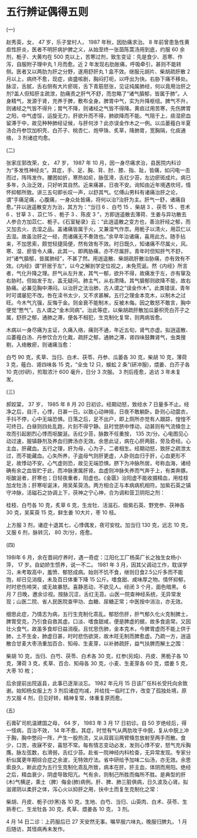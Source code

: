 # 五行辨证偶得五则

(一)

赵秀英，女， 47 岁，乐子堂村人， 1987 年秋，因肋痛求治。 8 年前曾患急性黄疸性肝炎，医者不明肝病护脾之义，从始至终一张茵陈蒿汤用到底，约服 60 余剂，栀子、大黄均在 500 克以上，苦寒过剂，致生变证：先是食少、恶寒、作泻，自服附子理中丸 1 月而愈。近 2 年发现右肋胀痛，呼吸牵引，甚则不能转侧。医者又以两肋为肝之分野，遂用舒肝丸 1 盒不效。继服元胡片、柴胡疏肝散 2 月以上，病终不愈，现症，痰盛咳剧，胸闷打呃，以呼出为快。右胁下痛不移处。脉涩，舌腻，舌右侧有大片瘀斑，舌下青筋怒张，见证纯属肺经，何以竟用治肝之剂?盖人但知肝主疏泄，肋痛责之肝气不舒，而忽略了“诸气膹郁，皆属于肺”。人身精气，发源于肾，充养于脾，敷布全身。脾胃中气，实为升降枢纽。脾气不升，则诸经之气皆不得升；胃气不降，则诸经之气皆不得降。黄疸过用苦寒，先伤脾胃之阳，中气虚馁，运旋无力，肝欲升而不得，肺欲降而不能。气阻于上，痰湿瘀血留滞于中，故见种种肺经证候，与肝何涉？此亦误金作木之一例。以瓜蒌薤白半夏汤合丹参饮加枳壳、白芥子、桃杏仁、炮甲珠、炙草，降肺胃，宽胸隔，化痰通络， 3 剂诸症均愈。

(二)

张家庄郭改荣，女， 47 岁， 1987 年 10 月，因一身尽痛求治，县医院内科诊为“多发性神经炎”。其症，手、足、胸、背、肘、膝、指、趾，皆痛，如闪电一击而过，阵阵发作。腰困如折，寒热如疟，脉弦滑，舌红少苔，左边瘀斑成片。病已多年，久治乏效，只好听其自然。近来痛甚，日夜不安。询知由近年境遇坎坷，情怀抑郁所致。讲三五句即长叹一声，以舒其气。忆傅山男科有诸痛治肝之论，谓“手痛足痛，心腹痛，一身众处皆痛，将何以治?治肝为主。肝气一舒，诸痛自愈。”并以逍遥散变方为治，其方为：“当归 6 、白芍 15 、柴胡 3 、茯苓 15 、苍术 6 、甘草 3 、苡仁15 、栀子 3 、陈皮 3 ”，方即逍遥散去薄荷、生姜与异功散去人参合方加苡仁、栀子。《石室秘录》云：“此逍遥散之变方也，善治肝经之郁，而又加去火、去湿之品。盖诸痛皆属于火，又兼湿气作祟。用栀子以清火，用苡仁以去湿。故虽治肝之一经，而诸痛无不奏效也。”余早年治诸痛，喜用此方。随手拈来，不加思索，颇觉轻捷简便，然有效有不效。时日既久，知诸痛不尽属火，风、寒、湿、瘀皆令人痛，此其一。即两胁痛，亦不尽属肝。青年时但知肝气不舒，对“诸气膹郁，皆属肺经”，不甚了然。用逍遥散、柴胡疏肝散治胁痛，亦有效有不效。《内经》谓“肝居于左”，以今之解剖学定位视之，未免荒诞。然《内经》所言者，气化升降之理。肝气从左升发，其气一郁，欲升不得，故痛发于左，亦有窜及右胁时。但始发于左，盖无疑问。肺主气，从右肃降。其气膹郁则欲降不能，故右胁痛。必兼见胸中滞闷。以治肝之法治肺，古人谓之“误金作木”。此类错误，青年时可谓屡犯不改。咎在渎书太少，又不求甚解。五行之理金本克木，以制木之过旺。今木气亢强，反悔于金。则金衰不能制木，反被木侮。因之敢怒不敢言，胸中便觉“憋气”。古人谓之“金木同病”。治此等症，以柴胡疏肝散加瓜蒌枳壳白芥子之属，舒肝之郁，通肺之滞，便各不相犯，生克制化复常，则两病皆愈。

木病以一身尽痛为主证，久痛入络，痛则不通，年近五旬，肾气亦虚。拟逍遥散、瓜萎薤白汤、丹参饮合方化裁，疏肝之郁，通肺之滞，肾四味鼓舞肾气，虫类搜剔，入络散瘀，则诸痛当愈：

白芍 90 克，炙草、当归、白术、茯苓、丹参、瓜蒌各 30 克，柴胡 10 克，薄荷 3 克，薤白、肾四味各 15 克，“全虫 12 只，蜈蚣 2 条”(研冲服)，煨姜、白芥子各 10 克(炒研)，煎取浓汁 600 毫升，日分 3 次服。 3 剂后痊愈，追访 3 年未复发。

(三)

郝姣棠， 37 岁， 1985 年 8 月 20 日初诊。经期动怒，致经水 7 日量多不止。经净之后，自汗，心悸，日甚一日。以致心动神摇，日夜不敢躺卧。卧则心动震衣，手抖不停，心中无端恐惧。日落之后，足不出户，即上厕所亦觉有人跟踪，惶惶不可终日。白昼则四处乱跑，片刻不得宁静。且时觉脐中悸动，动甚则有气流倏忽上攻而引起剧烈心悸而呕酸涎。舌红少苔，脉数不任重按， 135 次/分。心电图见心动过速，服镇静剂及养血归脾汤亦无效。余思此证，病在心肝两脏，旁及奇经。心主血，肝藏血。五行之理，肝为母，心为子，二者相生。经期动怒，致肝之疏泄太过，而不能藏血。心失所养，子盗母气则肝更虚，人卧则血归于肝，心血更形不足，故悸动不安。心气虚则恐，故见无端恐惧。脐下为冲脉所居，号称血海，诸经确有余之血皆贮于此，而冲脉隶属肝肾。血虚则冲脉失养而气奔于上，有类奔豚。呕酸涎者，肝寒也；日轻夜重者，阳虚也。《金匮》治阳虚不能收摄精血，用桂枝加龙牡汤；肝寒呕诞沫，用吴茱萸汤。两方相合正与本病病机相符。加紫石英之镇守冲脉，活磁石之协调上下，茯神之宁心神，合为调和营卫阴阳之剂：

桂枝、白芍各 10 克，炙草 6 克，生龙牡、活滋石、煅紫石英、野党参、茯神各 30 克，吴茱萸 15 克，鲜生姜 10大片，枣 10 枝。

上方服 3 剂，诸症十退其七，心悸偶发，夜可安枕。加当归 130 克，远志 10 克，又服 6 剂，脉转沉， 80 次/分，痊愈。

(四)

198l年 6 月，余在晋祠疗养时，遇一奇症：江阳化工厂杨英厂长之独生女杨小萍， 17 岁。自幼娇生惯养，说一不二。 1981 年 3 月，因其父调动工作，耽误学习，未考取高中，羞愤、郁怒成病。始则不饥不食，继则日食2.5公斤多而不能饱，却日见消瘦，未及百日体重下降 15 公斤。嗜食甜、咸味厚之物。情怀抑郁，时时悲伤啼哭，或无故暴怒。喜静恶动，不欲见人。经闭 3 个月，面色暗黑。 6 月 7 日晚，邀余诊视。按脉沉涩，舌红无苔。山医一院查神经系统，无异常发现；山医二院、省人民医院查甲功、血糖、尿糖正常；中医按中消治，亦无效。

细思此症，乃情志为病，五行生克制化乖乱。郁怒伤肝，肝气郁久化火克制脾土，脾胃受克，乃引食自救其虚。口淡、嗜食甜咸，便是脾虚的据，故多食逾常。又因壮火食气，故虽多食却日益消瘦。且忧思伤肺，金本克木，今脾胃虚而不能上供于肺，土不生金，肺虚日甚，时时悲伤欲哭，故木旺无制而脾愈虚。乃疏一方，逍遥散合甘麦大枣汤重加百合、知母、生麦芽，以补肺疏肝，益气扶脾而解土之围：

柴胡 10 克，当归、白芍、茯苓、白术各 30 克，红参(另炖)、丹皮、黑栀子各 10 克，薄荷 3 克，炙草、百合、知母各 30 克，小麦、生麦芽各 60 克，煨姜 5 克，大枣 10 枚；

后余提前出院返县，此事已逐渐淡忘。 1982 年元月 15 日该厂任科长受托向余致谢。始知杨女服上方 3 剂后诸症均减，并给找一临时工作，改变了孤独处境，原方又服 4 剂，日见好转，精神复常，体重复原而愈。

(五)

石膏矿司机温建国之母， 64 岁， 1983 年 3 月 17 日初诊。自 50 岁绝经后，得一怪病，百治不效， 14 年不愈。其症，时觉有气从两肋攻于中脘，复从中脘上冲于胸，胸中憋闷一阵，产生一股热流，又从双肩沿两臂倏忽放射至两手而散。食少，口苦，夜寐不安，喜怒不常。每有情志变动必发，发则心悸不安，怒气充斥胸膺。脉左弦数，右滑弱，舌红少苔。赴省一院神经内科检查，无异常发现。专家分析似属更年期综合症之余波，无特效疗法。省中研给予加味二仙汤，亦无效。余思索良久，断此症为五行生克制化乖乱所致，病本在肝。肝主血，体阴而用阳。绝经之后，精血衰少，阴虚导致阳亢。气有余，则制己所胜而侮所不胜。是典型的肝(木)气横逆，乘土（脾）侮金(肺)病例。肝、脾、肺三脏俱病，日久波及心肾。拟滋肾阴以柔肝之体，泻心火以抑肝之用，扶中土而复生克制化之常：

柴胡、丹皮、栀子(炒黑)各 10 克，生地、白芍、当归、山萸肉、白术、茯苓、生熟枣仁、生龙牡各 30 克，炙草、煨姜各 10 克， 3 剂。

4 月 14 日二诊：上药服后已 27 天安然无事。嘱早服六味丸，晚服归脾丸， 1 月后随访，其怪病再未发作。